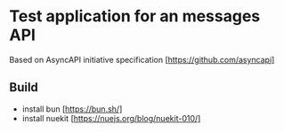 # Test application for an messages API

Based on AsyncAPI initiative specification [https://github.com/asyncapi]

## Build

- install bun [https://bun.sh/]
- install nuekit [https://nuejs.org/blog/nuekit-010/]

